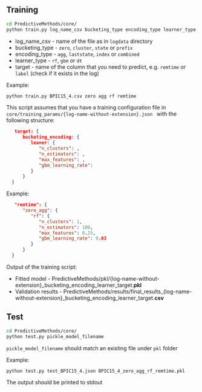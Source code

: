 ## Training
```bash
cd PredictiveMethods/core/
python train.py log_name_csv bucketing_type encoding_type learner_type target 
```

* log_name_csv - name of the file as in `logdata` directory 
* bucketing_type - `zero`, `cluster`, `state` or `prefix`
* encoding_type - `agg`, `laststate`, `index` or `combined`
* learner_type - `rf`, `gbm` or `dt`
* target - name of the column that you need to predict, e.g. `remtime` or `label` (check if it exists in the log)

Example:

```bash
python train.py BPIC15_4.csv zero agg rf remtime

```

This script assumes that you have a training configuration file in `core/training_params/{log-name-without-extension}.json
` with the following structure:

```json
   target: {
      bucketing_encoding: {
         leaner: {
            "n_clusters": ,
            "n_estimators": ,
            "max_features": ,
            "gbm_learning_rate": 
         }
      }
  }
```

Example:
```json
   "remtime": {
      "zero_agg": {
         "rf": {
            "n_clusters": 1,
            "n_estimators": 100,
            "max_features": 0.25,
            "gbm_learning_rate": 0.03
         }
      }
  }
```

Output of the training script:

* Fitted model - PredictiveMethods/pkl/{log-name-without-extension}_bucketing_encoding_learner_target.**pkl**
* Validation results - PredictiveMethods/results/final_results_{log-name-without-extension}_bucketing_encoding_learner_target.**csv**


## Test
```bash
cd PredictiveMethods/core/
python test.py pickle_model_filename 
```

`pickle_model_filename` should match an existing file under `pkl` folder

Example:
```bash
python test.py test_BPIC15_4.json BPIC15_4_zero_agg_rf_remtime.pkl
```

The output should be printed to stdout
